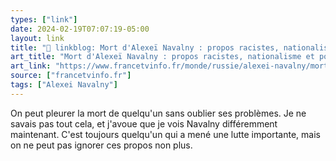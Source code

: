 ```yaml
---
types: ["link"]
date: 2024-02-19T07:07:19-05:00
layout: link
title: "🔗 linkblog: Mort d'Alexeï Navalny : propos racistes, nationalisme et positions conservatrices… L'autre visage de l'opposant russe'"
art_title: "Mort d'Alexeï Navalny : propos racistes, nationalisme et positions conservatrices… L'autre visage de l'opposant russe"
art_link: "https://www.francetvinfo.fr/monde/russie/alexei-navalny/mort-d-alexei-navalny-propos-racistes-nationalisme-et-positions-conservatrices-l-autre-visage-de-l-opposant-russe_6370291.html#xtor=RSS-3-%5Bmonde%5D"
source: ["francetvinfo.fr"]
tags: ["Alexei Navalny"]
---
```

On peut pleurer la mort de quelqu'un sans oublier ses problèmes. Je ne savais pas tout cela, et j'avoue que je vois Navalny différemment maintenant. C'est toujours quelqu'un qui a mené une lutte importante, mais on ne peut pas ignorer ces propos non plus.
